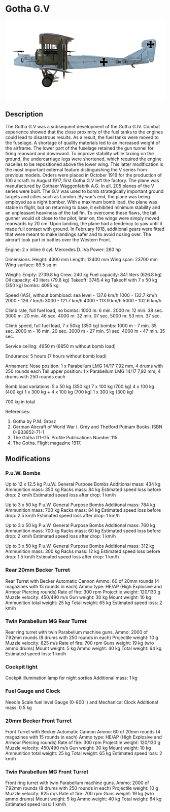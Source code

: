 ﻿# Gotha G.V

![gothag5](../images/gothag5.png)

## Description

The Gotha G.V was a subsequent development of the Gotha G.IV. Combat experience showed that the close proximity of the fuel tanks to the engines could lead to disastrous results. As a result, the fuel tanks were moved to the fuselage. A shortage of quality materials led to an increased weight of the airframe. The lower part of the fuselage retained the gun tunnel for firing rearward and downward. To improve stability while taxiing on the ground, the undercarriage legs were shortened, which required the engine nacelles to be repositioned above the lower wing. This latter modification is the most important external feature distinguishing the V series from previous models. Orders were placed in October 1916 for the production of 100 aircraft. In August 1917, first Gotha G.V left the factory. The plane was manufactured by Gothaer Waggonfabrik A.G. In all, 205 planes of the V series were built.
The G.V was used to bomb strategically important ground targets and cities such as London. By war’s end, the plane was being employed as a night bomber.
With a maximum bomb load, the plane was stable in flight, but on returning to base, it exhibited minimum stability and an unpleasant heaviness of the tail fin. To overcome these flaws, the tail gunner would sit close to the pilot; later on, the wings were simply moved rearwards by 20 cm. Upon landing, the plane had a tendency to yaw until it made full contact with ground. In February 1918, additional gears were fitted that were meant to make landings safer and to avoid nosing over. The aircraft took part in battles over the Western Front.


Engine: 2 x inline 6 cyl. Mercedes D. IVa
Power: 260 hp

Dimensions:
Height: 4300 mm
Length: 12400 mm
Wing span: 23700 mm
Wing surface: 89.5 sq.m

Weight:
Empty: 2739.8 kg 
Crew: 240 kg
Fuel capacity: 841 liters (626.8 kg)
Oil capacity: 43 liters (79.8 kg)
Takeoff: 3745.4 kg
Takeoff with 7 x 50 kg (350 kg) bombs: 4095 kg

Speed (IAS), without bombload:
sea level - 137.6 km/h
1000 - 132.7 km/h
2000 - 126.7 km/h
3000 - 121.7 km/h
4000 - 113.9 km/h
5000 - 102.6 km/h

Climb rate, full fuel load, no bombs:
1000 m: 6 min.
2000 m: 12 min. 38 sec.
3000 m: 20 min. 46 sec.
4000 m: 32 min. 07 sec.
5000 m: 53 min. 37 sec.

Climb speed, full fuel load, 7 x 50kg (350 kg) bombs:
1000 m - 7 min. 35 sec.
2000 m - 16 min. 20 sec.
3000 m - 27 min. 51 sec.
4000 m - 47 min. 35 sec.

Service ceiling: 4650 m (6850 m without bomb load)

Endurance: 5 hours (7 hours without bomb load)

Armament:
Nose position: 1 х Parabellum LMG 14/17 7,92 mm, 4 drums with 250 rounds each
Tail upper position: 1 х Parabellum LMG 14/17 7,92 mm, 4 drums with 250 rounds each

Bomb load variations:
5 x 50 kg (350 kg)
7 x 100 kg (700 kg)
4 x 100 kg (400 kg)
1 x 300 kg + 4 x 100 kg (700 kg)
1 x 300 kg (300 kg)

700 kg in total

References:
1) Gotha by P.M. Grosz
2) German Aircraft of World War I. Grey and Thetford Putnam Books. ISBN  0-933852-71-1
3) The Gotha G1-G5. Profile Publications Number 115
4) The Gotha. Flight magazine 1917.

## Modifications


### P.u.W. Bombs

Up to 12 x 12.5 kg P.u.W. General Purpose Bombs
Additional mass: 434 kg
Ammunition mass: 350 kg
Racks mass: 84 kg
Estimated speed loss before drop: 2 km/h
Estimated speed loss after drop: 1 km/h

Up to 3 x 50 kg P.u.W. General Purpose Bombs
Additional mass: 784 kg
Ammunition mass: 700 kg
Racks mass: 84 kg
Estimated speed loss before drop: 2.5 km/h
Estimated speed loss after drop: 1 km/h

Up to 3 x 50 kg P.u.W. General Purpose Bombs
Additional mass: 760 kg
Ammunition mass: 700 kg
Racks mass: 60 kg
Estimated speed loss before drop: 2 km/h
Estimated speed loss after drop: 1 km/h

Up to 3 x 50 kg P.u.W. General Purpose Bombs
Additional mass: 312 kg
Ammunition mass: 300 kg
Racks mass: 12 kg
Estimated speed loss before drop: 1.5 km/h
Estimated speed loss after drop: 1 km/h﻿

### Rear 20mm Becker Turret

Rear Turret with Becker Automatic Cannon
Ammo: 60 of 20mm rounds (4 magazines with 15 rounds in each)
Ammo type: HE/AP (High Explosive and Armour Piercing rounds)
Rate of fire: 300 rpm
Projectile weight: 120/130 g
Muzzle velocity: 450/490 m/s
Gun weight: 30 kg
Mount weight: 10 kg
Ammunition total weight: 25 kg
Total weight: 65 kg
Estimated speed loss: 2 km/h﻿

### Twin Parabellum MG Rear Turret

Rear ring turret with twin Parabellum machine guns.
Ammo: 2000 of 7.92mm rounds (8 drums with 250 rounds in each)
Projectile weight: 10 g
Muzzle velocity: 825 m/s
Rate of fire: 700 rpm
Guns weight: 19 kg (w/o ammo drums)
Mount weight: 5 kg
Ammo weight: 40 kg
Total weight: 64 kg
Estimated speed loss: 1 km/h

### Cockpit light

Cockpit illumination lamp for night sorties
Additional mass: 1 kg
﻿

### Fuel Gauge and Clock

Needle Scale fuel level Gauge (0-800 l) and Mechanical Clock
Additional mass: 0.5 kg
﻿

### 20mm Becker Front Turret

Front Turret with Becker Automatic Cannon
Ammo: 60 of 20mm rounds (4 magazines with 15 rounds in each)
Ammo type: HE/AP (High Explosive and Armour Piercing rounds)
Rate of fire: 300 rpm
Projectile weight: 120/130 g
Muzzle velocity: 450/490 m/s
Gun weight: 30 kg
Mount weight: 10 kg
Ammunition total weight: 25 kg
Total weight: 65 kg
Estimated speed loss: 2 km/h﻿

### Twin Parabellum MG Front Turret

Front ring turret with twin Parabellum machine guns.
Ammo: 2000 of 7.92mm rounds (8 drums with 250 rounds in each)
Projectile weight: 10 g
Muzzle velocity: 825 m/s
Rate of fire: 700 rpm
Guns weight: 19 kg (w/o ammo drums)
Mount weight: 5 kg
Ammo weight: 40 kg
Total weight: 64 kg
Estimated speed loss: 1 km/h